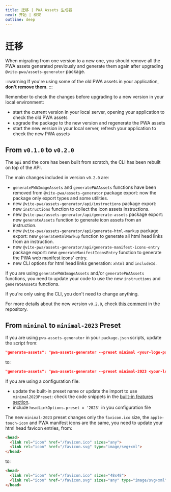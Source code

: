 ```yaml
---
title: 迁移 | PWA Assets 生成器
next: 开始 | 框架
outline: deep
---
```


# 迁移

When migrating from one version to a new one, you should remove all the PWA assets generated previously and generate them again after upgrading `@vite-pwa/assets-generator` package.

:::warning
If you're using some of the old PWA assets in your application, **don't remove them**.
:::

Remember to check the changes before upgrading to a new version in your local environment:
- start the current version in your local server, opening your application to check the old PWA assets
- upgrade the package to the new version and regenerate the PWA assets
- start the new version in your local server, refresh your application to check the new PWA assets

## From `v0.1.0` to `v0.2.0`

The `api` and the core has been built from scratch, the CLI has been rebuilt on top of the API.

The main changes included in version `v0.2.0` are:
- `generatePWAImageAssets` and  `generatePWAAssets` functions have been removed from `@vite-pwa/assets-generator` package export: now the package only export types and some utilities.
- new `@vite-pwa/assets-generator/api/instructions` package export: new `instructions` function to collect the icon assets instructions.
- new `@vite-pwa/assets-generator/api/generate-assets` package export: new `generateAssets` function to generate icon assets from an instruction.
- new `@vite-pwa/assets-generator/api/generate-html-markup` package export: new `generateHtmlMarkup` function to generate all html head links from an instruction.
- new `@vite-pwa/assets-generator/api/generate-manifest-icons-entry` package export: new `generateManifestIconsEntry` function to generate the PWA web manifest icons' entry.
- new CLI options for html head links generation: `xhtml` and `includeId`.

If you are using `generatePWAImageAssets` and/or `generatePWAAssets` functions, you need to update your code to use the new `instructions` and `generateAssets` functions.

If you're only using the CLI, you don't need to change anything.

For more details about the new version `v0.2.0`, check [this comment](https://github.com/vite-pwa/assets-generator/issues/20#issuecomment-1848382903) in the repository.

## From `minimal` to `minimal-2023` Preset

If you are using `pwa-assets-generator` in your `package.json` scripts, update the script from:
```json
"generate-assets": "pwa-assets-generator --preset minimal <your-logo-path>"
```
to:
```json
"generate-assets": "pwa-assets-generator --preset minimal-2023 <your-logo-path>"
```

If you are using a configuration file:
- update the built-in preset name or update the import to use `minimal2023Preset`: check the code snippets in the [built-in features section](/assets-generator/cli#built-in-features).
- include `headLinkOptions.preset = '2023'` in you configuration file


The new `minimal-2023` preset changes only the `favicon.ico` size, the `apple-touch-icon` and PWA manifest icons are the same, you need to update your html head favicon entries, from:
```html
<head>
  <link rel="icon" href="/favicon.ico" sizes="any">
  <link rel="icon" href="/favicon.svg" type="image/svg+xml">
</head>
```

to:
```html
<head>
  <link rel="icon" href="/favicon.ico" sizes="48x48">
  <link rel="icon" href="/favicon.svg" sizes="any" type="image/svg+xml">
</head>
```

